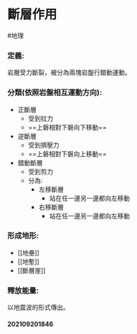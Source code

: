 # 斷層作用
#地理 

### 定義:
岩層受力斷裂，被分為兩塊岩盤行錯動運動。
### 分類(依照岩盤相互運動方向):
- 正斷層
	- 受到拉力
	- ==上磐相對下磐向下移動==
- 逆斷層
	- 受到擠壓力
	- ==上磐相對下磐向上移動==
- 錯動斷層
	- 受到剪力
	- 分為:
		- 左移斷層
			- 站在任一邊另一邊都向左移動
		- 右移斷層
			- 站在任一邊另一邊都向左移動
### 形成地形:
- [[地壘]]
- [[地塹]]
- [[斷層崖]]
### 釋放能量:
以地震波的形式傳出。

#### 202109201846